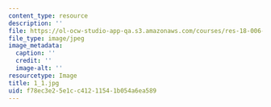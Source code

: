 ```yaml
---
content_type: resource
description: ''
file: https://ol-ocw-studio-app-qa.s3.amazonaws.com/courses/res-18-006-calculus-revisited-single-variable-calculus-fall-2010/f78ec3e25e1cc41211541b054a6ea589_1_1.jpg
file_type: image/jpeg
image_metadata:
  caption: ''
  credit: ''
  image-alt: ''
resourcetype: Image
title: 1_1.jpg
uid: f78ec3e2-5e1c-c412-1154-1b054a6ea589
---
```

